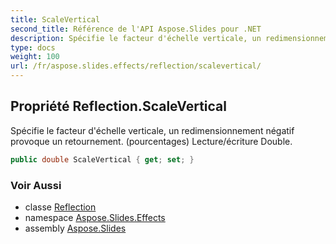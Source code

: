 ```yaml
---
title: ScaleVertical
second_title: Référence de l'API Aspose.Slides pour .NET
description: Spécifie le facteur d'échelle verticale, un redimensionnement négatif provoque un retournement. pourcentages Lecture/écriture Double.
type: docs
weight: 100
url: /fr/aspose.slides.effects/reflection/scalevertical/
---
```


## Propriété Reflection.ScaleVertical

Spécifie le facteur d'échelle verticale, un redimensionnement négatif provoque un retournement. (pourcentages) Lecture/écriture Double.

```csharp
public double ScaleVertical { get; set; }
```

### Voir Aussi

* classe [Reflection](../../reflection)
* namespace [Aspose.Slides.Effects](../../reflection)
* assembly [Aspose.Slides](../../../)

<!-- NE PAS ÉDITER : généré par xmldocmd pour Aspose.Slides.dll -->
